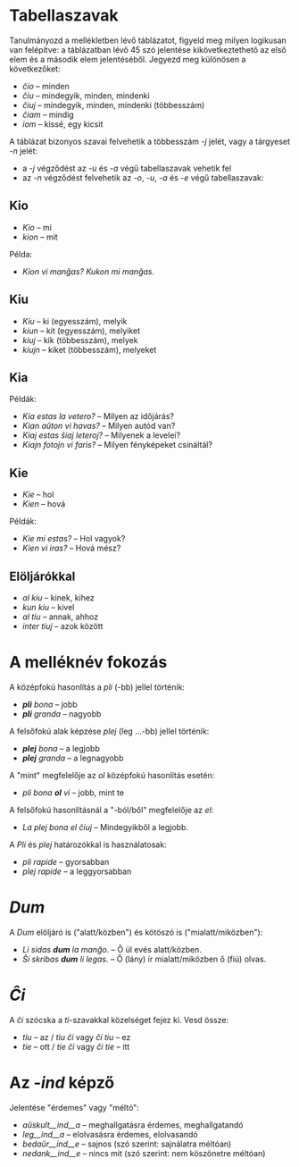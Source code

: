 # Tabellaszavak

Tanulmányozd a mellékletben lévő táblázatot, figyeld meg milyen logikusan van felépítve: a táblázatban lévő 45 szó jelentése kikövetkeztethető az első elem és a második elem jelentéséből. Jegyezd meg különösen a következőket:

- *ĉio*  – minden
- *ĉiu*  – mindegyik, minden, mindenki
- *ĉiuj*  – mindegyik, minden, mindenki (többesszám)
- *ĉiam* – mindig
- *iom* – kissé, egy kicsit

A táblázat bizonyos szavai felvehetik a többesszám *-j* jelét, vagy a tárgyeset *-n* jelét:

- a *-j* végződést az *-u* és *-a* végű tabellaszavak vehetik fel
- az *-n* végződést felvehetik az *-o*, *-u*, *-a* és *-e* végű tabellaszavak:

## Kio 

- *Kio* – mi 
- *kion* – mit

Példa: 

- *Kion vi manĝas? Kukon mi manĝas.*

## Kiu
- *Kiu* – ki (egyesszám), melyik
- *kiun* – kit (egyesszám), melyiket
- *kiuj* – kik (többesszám), melyek
- *kiujn* – kiket (többesszám), melyeket

## Kia

Példák:

- *Kia estas la vetero?* – Milyen az időjárás?
- *Kian aŭton vi havas?* – Milyen autód van?
- *Kiaj estas ŝiaj leteroj?* – Milyenek a levelei?
- *Kiajn fotojn vi faris?* – Milyen fényképeket csináltál?

## Kie

- *Kie* – hol
- *Kien* – hová

Példák:

- *Kie mi estas?* – Hol vagyok?
- *Kien vi iras?* – Hová mész?

## Elöljárókkal

- *al kiu* – kinek, kihez
- *kun kiu* – kivel
- *al tiu* – annak, ahhoz
- *inter tiuj* – azok között

# A melléknév fokozás

A középfokú hasonlítás a *pli* (-bb) jellel történik:

- *__pli__ bona* – jobb
- *__pli__ granda* – nagyobb

A felsőfokú alak képzése *plej* (leg ...-bb) jellel történik:

- *__plej__ bona* – a legjobb
- *__plej__ granda* – a legnagyobb

A "mint" megfelelője az *ol* középfokú hasonlítás esetén:

- *pli bona __ol__ vi* – jobb, mint te

A felsőfokú hasonlításnál a "-ból/ből" megfelelője az *el*: 

- *La plej bona el ĉiuj* – Mindegyikből a legjobb.

A *Pli* és *plej* határozókkal is használatosak:

- *pli rapide* – gyorsabban
- *plej rapide* – a leggyorsabban

# *Dum* 

A *Dum* elöljáró is ("alatt/közben") és kötöszó is ("mialatt/miközben"):

- *Li sidas __dum__ la manĝo.* – Ő ül evés alatt/közben.
- *Ŝi skribas __dum__ li legas.* – Ő (lány) ír mialatt/miközben ő (fiú) olvas.

# *Ĉi*

A *ĉi* szócska a *ti*-szavakkal közelséget fejez ki. Vesd össze:

- *tiu* – az / *tiu ĉi* vagy *ĉi tiu* – ez
- *tie* – ott / *tie ĉi* vagy *ĉi tie* – itt

# Az *-ind* képző

Jelentése "érdemes" vagy "méltó":

- *aŭskult__ind__a* – meghallgatásra érdemes, meghallgatandó
- *leg__ind__a* – elolvasásra érdemes, elolvasandó
- *bedaŭr__ind__e* – sajnos (szó szerint: sajnálatra méltóan)
- *nedank__ind__e* – nincs mit (szó szerint: nem köszönetre méltóan)

 
